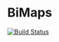 # BiMaps

[![Build Status](https://travis-ci.org/bicycle1885/BiMaps.jl.svg?branch=master)](https://travis-ci.org/bicycle1885/BiMaps.jl)
